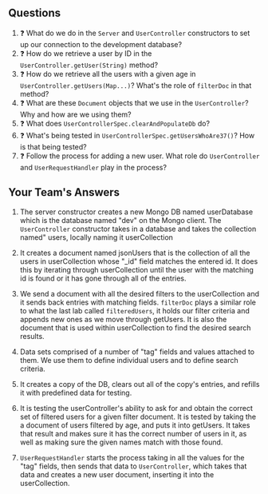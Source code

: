 ## Questions

1. :question: What do we do in the `Server` and `UserController` constructors
to set up our connection to the development database?
1. :question: How do we retrieve a user by ID in the `UserController.getUser(String)` method?
1. :question: How do we retrieve all the users with a given age 
in `UserController.getUsers(Map...)`? What's the role of `filterDoc` in that
method?
1. :question: What are these `Document` objects that we use in the `UserController`? 
Why and how are we using them?
1. :question: What does `UserControllerSpec.clearAndPopulateDb` do?
1. :question: What's being tested in `UserControllerSpec.getUsersWhoAre37()`?
How is that being tested?
1. :question: Follow the process for adding a new user. What role do `UserController` and 
`UserRequestHandler` play in the process?

## Your Team's Answers

1. The server constructor creates a new Mongo DB named userDatabase which is the database 
    named "dev" on the Mongo client. The `UserController` constructor takes in a database 
    and takes the collection named" users, locally naming it userCollection
    
1. It creates a document named jsonUsers that is the collection of all the users in userCollection
    whose "_id" field matches the entered id. It does this by iterating  through userCollection 
    until the user with the matching id is found or it has gone through all of the entries.
    
1. We send a document with all the desired filters to the userCollection and it sends back 
    entries with matching fields. `filterDoc` plays a similar role to what the last lab called 
    `filteredUsers`, it holds our filter criteria and appends new ones as we move through getUsers. 
    It is also the document that is used within userCollection to find the desired search results.
    
1. Data sets comprised of a number of "tag" fields and values attached to them. We use them to define 
    individual users and to define search criteria.
    
1. It creates a copy of the DB, clears out all of the copy's entries, and refills it with predefined 
    data for testing.

1. It is testing the userController's ability to ask for and obtain the correct set of filtered users 
    for a given filter document. It is tested by taking the a document of users filtered by age, and 
    puts it into getUsers. It takes that result and makes sure it has the correct number of users in it,
    as well as making sure the given names match with those found.
    
1. `UserRequestHandler` starts the process taking in all the values for the "tag" fields, then sends that data 
to `UserController`, which takes that data and creates a new user document, inserting it into the userCollection.
